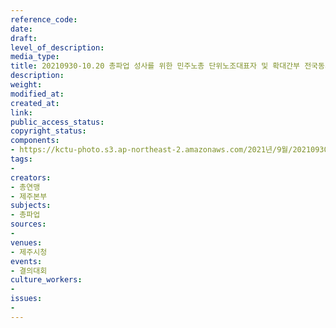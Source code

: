 ```yaml
---
reference_code: 
date: 
draft: 
level_of_description: 
media_type: 
title: 20210930-10.20 총파업 성사를 위한 민주노총 단위노조대표자 및 확대간부 전국동시다발 제주 결의대회
description: 
weight: 
modified_at: 
created_at: 
link: 
public_access_status: 
copyright_status: 
components:
- https://kctu-photo.s3.ap-northeast-2.amazonaws.com/2021년/9월/20210930-10.20+총파업+성사를+위한+민주노총+단위노조대표자+및+확대간부+전국동시다발+제주+결의대회/404219_62402_125.jpg
tags:
- 
creators:
- 총연맹
- 제주본부
subjects:
- 총파업
sources:
- 
venues:
- 제주시청
events:
- 결의대회
culture_workers:
- 
issues:
- 
---
```

